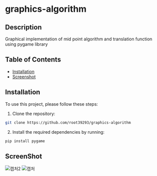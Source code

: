 # graphics-algorithm

## Description

Graphical implementation of mid point algorithm and translation function using pygame library

## Table of Contents

- [Installation](#installation)
- [Screenshot](#ScreenShot)

## Installation

To use this project, please follow these steps:

1. Clone the repository:
 
```bash
git clone https://github.com/root39293/graphics-algorithm
```


2. Install the required dependencies by running:
```bash
pip install pygame
```

## ScreenShot

![캡처2](https://github.com/root39293/yugpt/assets/72300594/b5381eee-ee5a-488f-9a38-8f17503761ed)
![캡처](https://github.com/root39293/yugpt/assets/72300594/1e99d30b-31c9-411d-a389-ca2023d6180a)



